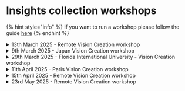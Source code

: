 # Insights collection workshops

{% hint style="info" %}
If you want to run a workshop please follow the guide [here](run-a-workshop.md)
{% endhint %}

<details>

<summary>13th March 2025 - Remote Vision Creation workshop</summary>

* [Session recording](https://drive.google.com/file/d/1UvL5tqy7C8tZbROvBCFcRE2JF90OEU3V/view?usp=sharing)&#x20;
* [Miro board](https://miro.com/app/board/uXjVIRD9358=/)

</details>

<details>

<summary>9th March 2025 - Japan Vision Creation workshop</summary>

* [Notes](https://product.cardano.intersectmbo.org/docs/workshops/japan-mar-2025)

</details>

<details>

<summary>29th March 2025 - Florida International University -  Vision Creation workshop</summary>

* Session recording (N/A)
* [Miro board](https://miro.com/app/board/uXjVIKkfemo=/)
* [Notes](https://product.cardano.intersectmbo.org/docs/workshops/fiu-mar-2025)

</details>

<details>

<summary>11th April 2025 - Paris Vision Creation workshop</summary>

* Audio recordings and transcripts \[[first](https://drive.google.com/file/d/1CtjchywORdX2aQ5FQmRJHRC3BbrPLhud/view?usp=drive_link)] \[[second](https://drive.google.com/file/d/1FH4yIIaoiGW-qZQHgO5KnJu-WDzu4ctm/view?usp=drive_link)] \[[third](https://drive.google.com/file/d/10scr2D_Es5fKSHPHt9p_oxFABUiIaPhg/view?usp=drive_link)]
* [Notes](https://docs.google.com/document/d/1BGR2ITouj1LGQtshK5CD7zw553U17iMLQST8LzpfyVw/edit?usp=drive_link)
* [Article](https://product.cardano.intersectmbo.org/docs/workshops/paris-apr-2025)

</details>

<details>

<summary>15th April 2025 - Remote Vision Creation workshop</summary>

* [Session recording](https://drive.google.com/file/d/1kzfn186KqPiXvRos1mDNhsETnI0fHFAy/view)
* [Miro board](https://miro.com/app/board/uXjVICT9GGY=/?share_link_id=163232192460)

</details>

<details>

<summary>23rd May 2025 - Remote Vision Creation workshop</summary>

* [Session recording](https://drive.google.com/file/d/1ZtUGyHbDCFARA_G8iNIt9IgT3ph0LUYA/view?usp=sharing)
* [Miro board](https://miro.com/app/board/uXjVIz8eOgY=/?share_link_id=545136744907)

</details>
